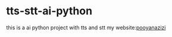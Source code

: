 # tts-stt-ai-python
this is a ai python project with tts and stt
my website:[pooyanazizi](https://pooyanazizi.info)
